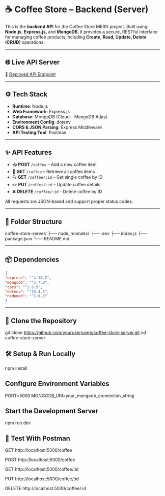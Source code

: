# ☕ Coffee Store – Backend (Server)

This is the **backend API** for the Coffee Store MERN project. Built using **Node.js**, **Express.js**, and **MongoDB**, it provides a secure, RESTful interface for managing coffee products including **Create, Read, Update, Delete (CRUD)** operations.

---

## 🌐 Live API Server

🔗 [Deployed API Endpoint](https://coffee-store-server.onrender.com/) <!-- Replace with your actual backend deployment URL -->

---

## ⚙️ Tech Stack

- **Runtime**: Node.js
- **Web Framework**: Express.js
- **Database**: MongoDB (Cloud – MongoDB Atlas)
- **Environment Config**: dotenv
- **CORS & JSON Parsing**: Express Middleware
- **API Testing Tool**: Postman

---

## ✨ API Features

- 📥 **POST** `/coffee` – Add a new coffee item  
- 📄 **GET** `/coffee` – Retrieve all coffee items  
- 🔍 **GET** `/coffee/:id` – Get single coffee by ID  
- ✏️ **PUT** `/coffee/:id` – Update coffee details  
- ❌ **DELETE** `/coffee/:id` – Delete coffee by ID

All requests are JSON-based and support proper status codes.

---

## 📁 Folder Structure
coffee-store-server/
├── node_modules/
├── .env
├── index.js
├── package.json
└── README.md

---

## 📦 Dependencies

```json
{
"express": "^4.18.2",
"mongodb": "^5.7.0",
"cors": "^2.8.5",
"dotenv": "^16.4.5",
"nodemon": "^3.0.3"
}
```
---

## 📁 Clone the Repository
git clone https://github.com/yourusername/coffee-store-server.git
cd coffee-store-server

## 🛠️ Setup & Run Locally
npm install
##  Configure Environment Variables
PORT=5000
MONGODB_URI=your_mongodb_connection_string
## Start the Development Server
npm run dev
## 🧪 Test With Postman
GET http://localhost:5000/coffee

POST http://localhost:5000/coffee

GET http://localhost:5000/coffee/:id

PUT http://localhost:5000/coffee/:id

DELETE http://localhost:5000/coffee/:id

